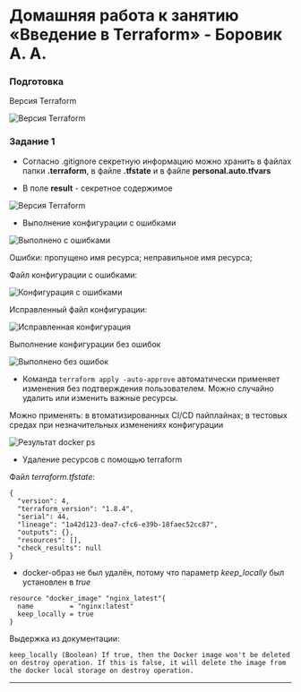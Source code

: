# Домашняя работа к занятию «Введение в Terraform» - Боровик А. А.

### Подготовка

Версия Terraform

![Версия Terraform](https://github.com/Lex-Chaos/terintro/blob/main/img/Task-0-1.png)

### Задание 1

- Согласно .gitignore секретную информацию можно хранить в файлах папки **.terraform**, в файле **.tfstate** и в файле **personal.auto.tfvars**

- В поле **result** - секретное содержимое

![Версия Terraform](https://github.com/Lex-Chaos/terintro/blob/main/img/Task-1-2.png)

- Выполнение конфигурации с ошибками

![Выполнено с ошибками](https://github.com/Lex-Chaos/terintro/blob/main/img/Task-1-3.png)

Ошибки:
 пропущено имя ресурса;
 неправильное имя ресурса;

Файл конфигурации с ошибками:

![Конфигурация с ошибками](https://github.com/Lex-Chaos/terintro/blob/main/img/Task-1-4.png)

Исправленный файл конфигурации:

![Исправленная конфигурация](https://github.com/Lex-Chaos/terintro/blob/main/img/Task-1-5.png)

Выполнение конфигурации без ошибок

![Выполнено без ошибок](https://github.com/Lex-Chaos/terintro/blob/main/img/Task-1-6.png)

- Команда `terraform apply -auto-approve` автоматически применяет изменения без подтверждения пользователем. Можно случайно удалить или изменить важные ресурсы.

Можно применять:
 в втоматизированных CI/CD пайплайнах;
 в тестовых средах
 при незначительных изменениях конфигурации

![Результат docker ps](https://github.com/Lex-Chaos/terintro/blob/main/img/Task-1-7.png)

- Удаление ресурсов с помощью terraform

Файл *terraform.tfstate*:

```
{
  "version": 4,
  "terraform_version": "1.8.4",
  "serial": 44,
  "lineage": "1a42d123-dea7-cfc6-e39b-18faec52cc87",
  "outputs": {},
  "resources": [],
  "check_results": null
}
```

- docker-образ не был удалён, потому что параметр *keep_locally* был установлен в *true*

```
resource "docker_image" "nginx_latest"{
  name         = "nginx:latest"
  keep_locally = true
}
```

Выдержка из документации:

`keep_locally (Boolean) If true, then the Docker image won't be deleted on destroy operation. If this is false, it will delete the image from the docker local storage on destroy operation.`

---
